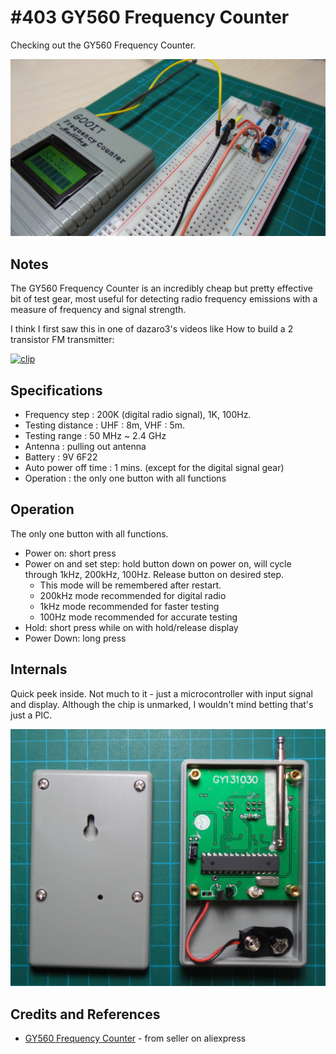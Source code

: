 # #403 GY560 Frequency Counter

Checking out the GY560 Frequency Counter.

![Build](./assets/GY560_build.jpg?raw=true)

## Notes

The GY560 Frequency Counter is an incredibly cheap but pretty effective bit of test gear, most useful for detecting radio frequency emissions
with a measure of frequency and signal strength.


I think I first saw this in one of dazaro3's videos like How to build a 2 transistor FM transmitter:

[![clip](https://img.youtube.com/vi/py5BD9UcTFA/0.jpg)](https://youtu.be/py5BD9UcTFA?t=974)


## Specifications


- Frequency step : 200K (digital radio signal), 1K, 100Hz.
- Testing distance : UHF : 8m, VHF : 5m.
- Testing range : 50 MHz ~ 2.4 GHz
- Antenna : pulling out antenna
- Battery : 9V 6F22
- Auto power off time : 1 mins. (except for the digital signal gear)
- Operation : the only one button with all functions


## Operation

The only one button with all functions.

* Power on: short press
* Power on and set step: hold button down on power on, will cycle through 1kHz, 200kHz, 100Hz. Release button on desired step.
  - This mode will be remembered after restart.
  - 200kHz mode recommended for digital radio
  - 1kHz mode recommended for faster testing
  - 100Hz mode recommended for accurate testing
* Hold: short press while on with hold/release display
* Power Down: long press


## Internals

Quick peek inside. Not much to it - just a microcontroller with input signal and display. Although the chip is unmarked, I wouldn't mind betting that's just a PIC.

![GY560_internals](./assets/GY560_internals.jpg?raw=true)


## Credits and References

* [GY560 Frequency Counter](https://www.aliexpress.com/item/GY560-Frequency-Counter-Mini-Handhold-Meter-for-Two-Way-Radio-Transceiver-GSM-50-MHz-2-4/32676085952.html) - from seller on aliexpress

